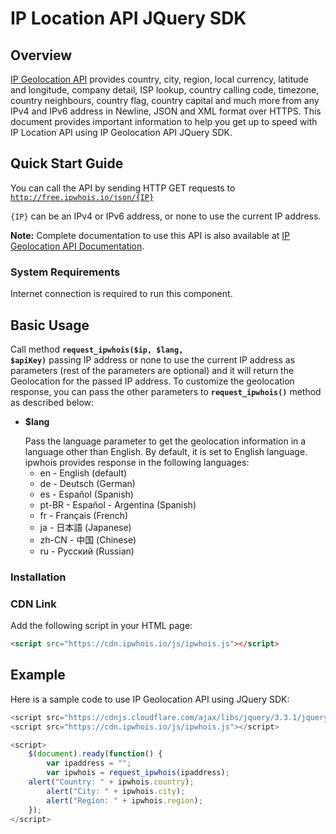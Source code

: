 # IP Location API JQuery SDK

## Overview

[IP Geolocation API](https://ipwhois.io) provides country, city, region, local currency, latitude and longitude, company detail, ISP lookup, country calling code, timezone, country neighbours, country flag, country capital 
and much more from any IPv4 and IPv6 address in Newline, JSON and XML format over HTTPS. This document provides important information to help you get up to speed with IP Location API using IP Geolocation API JQuery SDK.

## Quick Start Guide

You can call the API by sending HTTP GET requests to <code>http://free.ipwhois.io/json/{IP}</code>

<code>{IP}</code> can be an IPv4 or IPv6 address, or none to use the current IP address.

<strong>Note:</strong> Complete documentation to use this API is also available at <a href="https://ipwhois.io/documentation">IP Geolocation API Documentation</a>.

### System Requirements  

Internet connection is required to run this component.

<h2>Basic Usage</h2>

Call method <code><strong>request_ipwhois($ip, $lang, $apiKey)</strong></code> passing IP address or none to use the current IP address as parameters (rest of the parameters are optional) and it will return the Geolocation for the passed IP address. To customize the geolocation response, you can pass the other parameters to <code><strong>request_ipwhois()</strong></code> method as described below:

<ul>  
<li>
<p><strong>$lang</strong></p>
Pass the language parameter to get the geolocation information in a language other than English. By default, it is set to English language.<br>
ipwhois provides response in the following languages:
  
<ul>
<li>en -	English (default)</li>
<li>de -	Deutsch (German)</li>
<li>es -	Español (Spanish)</li>
<li>pt-BR -	Español - Argentina (Spanish)</li>
<li>fr -	Français (French)</li>
<li>ja -	日本語 (Japanese)</li>
<li>zh-CN -	中国 (Chinese)</li>
<li>ru -	Русский (Russian)</li>
</ul>
 
</li>
</ul>

### Installation
### CDN Link

Add the following script in your HTML page:

```html
<script src="https://cdn.ipwhois.io/js/ipwhois.js"></script>
```

## Example

Here is a sample code to use IP Geolocation API using JQuery SDK:

```javascript
<script src="https://cdnjs.cloudflare.com/ajax/libs/jquery/3.3.1/jquery.min.js"></script>
<script src="https://cdn.ipwhois.io/js/ipwhois.js"></script>

<script>    
    $(document).ready(function() {
        var ipaddress = "";
        var ipwhois = request_ipwhois(ipaddress);
	alert("Country: " + ipwhois.country);
        alert("City: " + ipwhois.city);
        alert("Region: " + ipwhois.region);
    });
</script>
```
